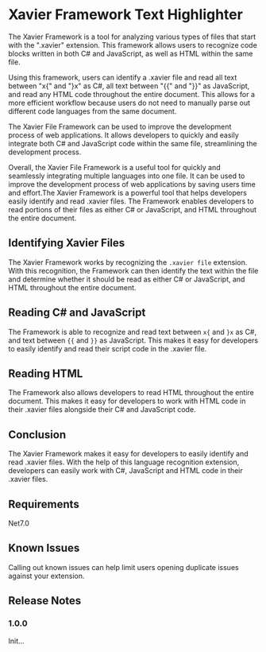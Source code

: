 # Xavier Framework Text Highlighter

The Xavier Framework is a tool for analyzing various types of files that start with the ".xavier" extension. This framework allows users to recognize code blocks written in both C# and JavaScript, as well as HTML within the same file.

Using this framework, users can identify a .xavier file and read all text between "x{" and "}x" as C#, all text between "{{" and "}}" as JavaScript, and read any HTML code throughout the entire document. This allows for a more efficient workflow because users do not need to manually parse out different code languages from the same document.

The Xavier File Framework can be used to improve the development process of web applications. It allows developers to quickly and easily integrate both C# and JavaScript code within the same file, streamlining the development process.

Overall, the Xavier File Framework is a useful tool for quickly and seamlessly integrating multiple languages into one file. It can be used to improve the development process of web applications by saving users time and effort.The Xavier Framework is a powerful tool that helps developers easily identify and read .xavier files. The Framework enables developers to read portions of their files as either C# or JavaScript, and HTML throughout the entire document.

## Identifying Xavier Files

The Xavier Framework works by recognizing the `.xavier file` extension. With this recognition, the Framework can then identify the text within the file and determine whether it should be read as either C# or JavaScript, and HTML throughout the entire document.

## Reading C# and JavaScript

The Framework is able to recognize and read text between `x{` and `}x` as C#, and text between `{{` and `}}` as JavaScript. This makes it easy for developers to easily identify and read their script code in the .xavier file.

## Reading HTML

The Framework also allows developers to read HTML throughout the entire document. This makes it easy for developers to work with HTML code in their .xavier files alongside their C# and JavaScript code.

## Conclusion

The Xavier Framework makes it easy for developers to easily identify and read .xavier files. With the help of this language recognition extension, developers can easily work with C#, JavaScript and HTML code in their .xavier files.

## Requirements

Net7.0

## Known Issues

Calling out known issues can help limit users opening duplicate issues against your extension.

## Release Notes

### 1.0.0

Init...
